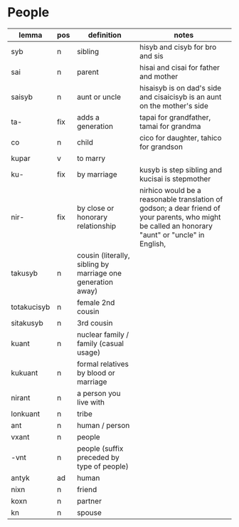 # People

lemma | pos | definition | notes
--- | --- | --- | ---
syb | n | sibling | hisyb and cisyb for bro and sis
sai | n | parent | hisai and cisai for father and mother
saisyb | n | aunt or uncle | hisaisyb is on dad's side and cisaicisyb is an aunt on the mother's side
ta- | fix | adds a generation | tapai for grandfather, tamai for grandma
co | n | child | cico for daughter, tahico for grandson
kupar | v | to marry
ku- | fix | by marriage | kusyb is step sibling and kucisai is stepmother
nir- | fix | by close or honorary relationship | nirhico would be a reasonable translation of godson; a dear friend of your parents, who might be called an honorary "aunt" or "uncle" in English, 
takusyb | n | cousin (literally, sibling by marriage one generation away)
totakucisyb | n | female 2nd cousin
sitakusyb | n | 3rd cousin
kuant | n | nuclear family / family (casual usage)
kukuant | n | formal relatives by blood or marriage
nirant | n | a person you live with
lonkuant | n | tribe
ant | n | human / person
vxant | n | people
-vnt | n | people (suffix preceded by type of people)
antyk | ad | human
nixn | n | friend
koxn | n | partner
kn | n | spouse